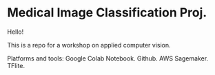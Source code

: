 # Medical Image Classification Proj. 

Hello!

This is a repo for a workshop on applied computer vision.

Platforms and tools:
Google Colab Notebook.
Github.
AWS Sagemaker.
TFlite.

